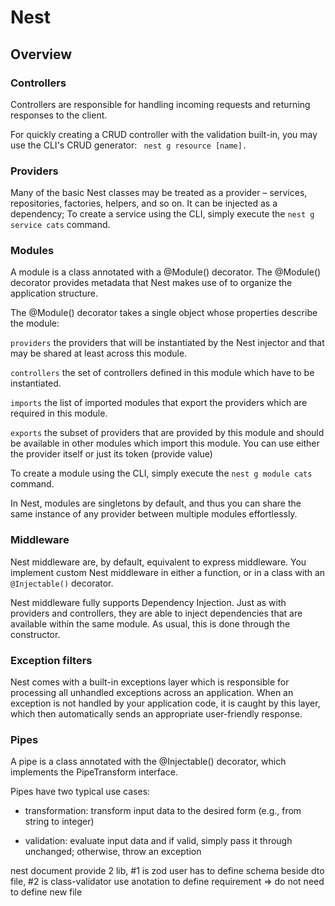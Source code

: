 # Nest
## Overview
### Controllers
Controllers are responsible for handling incoming requests and returning responses to the client.

For quickly creating a CRUD controller with the validation built-in, you may use the CLI's CRUD generator: ``` nest g resource [name].```
### Providers
Many of the basic Nest classes may be treated as a provider – services, repositories, factories, helpers, and so on. It can be injected as a dependency; 
To create a service using the CLI, simply execute the  ```nest g service cats``` command.

### Modules 
A module is a class annotated with a @Module() decorator. The @Module() decorator provides metadata that Nest makes use of to organize the application structure.

The @Module() decorator takes a single object whose properties describe the module:

`providers`	the providers that will be instantiated by the Nest injector and that may be shared at least across this module.

`controllers`	the set of controllers defined in this module which have to be instantiated.

`imports`	the list of imported modules that export the providers which are required in this module.

`exports`	the subset of providers that are provided by this module and should be available in other modules which import this module. You can use either the provider itself or just its token (provide value)

To create a module using the CLI, simply execute the `nest g module cats` command.

In Nest, modules are singletons by default, and thus you can share the same instance of any provider between multiple modules effortlessly.


### Middleware
Nest middleware are, by default, equivalent to express middleware.
You implement custom Nest middleware in either a function, or in a class with an `@Injectable()` decorator.

Nest middleware fully supports Dependency Injection. Just as with providers and controllers, they are able to inject dependencies that are available within the same module. As usual, this is done through the constructor.

### Exception filters
Nest comes with a built-in exceptions layer which is responsible for processing all unhandled exceptions across an application. When an exception is not handled by your application code, it is caught by this layer, which then automatically sends an appropriate user-friendly response.

### Pipes
A pipe is a class annotated with the @Injectable() decorator, which implements the PipeTransform interface.

Pipes have two typical use cases:

- transformation: transform input data to the desired form (e.g., from string to integer)

- validation: evaluate input data and if valid, simply pass it through unchanged; otherwise, throw an exception

nest document provide 2 lib, #1 is zod user has to define schema beside dto file, #2 is class-validator use anotation to define requirement => do not need to define new file 

